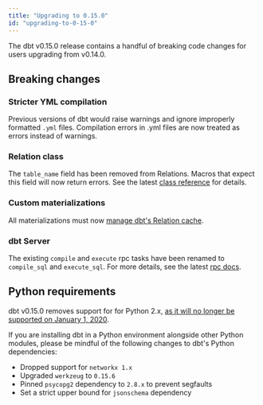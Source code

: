 ```yaml
---
title: "Upgrading to 0.15.0"
id: "upgrading-to-0-15-0"
---
```


The dbt v0.15.0 release contains a handful of breaking code changes for users upgrading from v0.14.0.

## Breaking changes

### Stricter YML compilation
 
Previous versions of dbt would raise warnings and ignore improperly formatted `.yml` files.
Compilation errors in .yml files are now treated as errors instead of warnings.

### Relation class

The `table_name` field has been removed from Relations. Macros that
expect this field will now return errors. See the latest 
[class reference](class-reference#relation) for details.

### Custom materializations

All materializations must now [manage dbt's Relation cache](creating-new-materializations#update-the-relation-cache).

### dbt Server

The existing `compile` and `execute` rpc tasks have been renamed to `compile_sql` and `execute_sql`.
For more details, see the latest [rpc docs](rpc).

## Python requirements

dbt v0.15.0 removes support for for Python 2.x, [as it will no longer be supported on January 1, 2020](https://www.python.org/dev/peps/pep-0373/).

If you are installing dbt in a Python environment alongside other Python modules,
please be mindful of the following changes to dbt's Python dependencies:

- Dropped support for `networkx 1.x`
- Upgraded `werkzeug` to `0.15.6`
- Pinned `psycopg2` dependency to `2.8.x` to prevent segfaults
- Set a strict upper bound for `jsonschema` dependency
